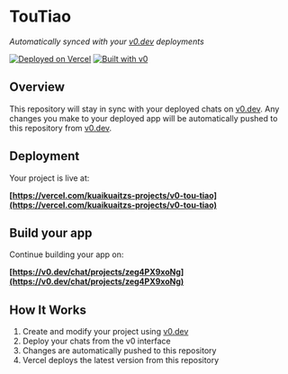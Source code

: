 # TouTiao

*Automatically synced with your [v0.dev](https://v0.dev) deployments*

[![Deployed on Vercel](https://img.shields.io/badge/Deployed%20on-Vercel-black?style=for-the-badge&logo=vercel)](https://vercel.com/kuaikuaitzs-projects/v0-tou-tiao)
[![Built with v0](https://img.shields.io/badge/Built%20with-v0.dev-black?style=for-the-badge)](https://v0.dev/chat/projects/zeg4PX9xoNg)

## Overview

This repository will stay in sync with your deployed chats on [v0.dev](https://v0.dev).
Any changes you make to your deployed app will be automatically pushed to this repository from [v0.dev](https://v0.dev).

## Deployment

Your project is live at:

**[https://vercel.com/kuaikuaitzs-projects/v0-tou-tiao](https://vercel.com/kuaikuaitzs-projects/v0-tou-tiao)**

## Build your app

Continue building your app on:

**[https://v0.dev/chat/projects/zeg4PX9xoNg](https://v0.dev/chat/projects/zeg4PX9xoNg)**

## How It Works

1. Create and modify your project using [v0.dev](https://v0.dev)
2. Deploy your chats from the v0 interface
3. Changes are automatically pushed to this repository
4. Vercel deploys the latest version from this repository